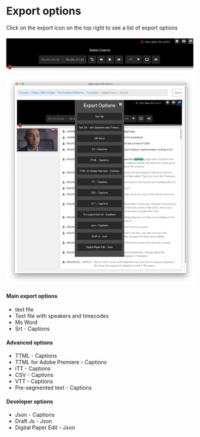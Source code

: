 # Export options

Click on the export icon on the top right to see a list of export options

![export icon ](../.gitbook/assets/screen-shot-2020-02-05-at-5.19.31-pm.png)

![Export options list](../.gitbook/assets/screen-shot-2020-02-05-at-5.20.23-pm.png)

#### Main export options

* text file
* Text file with speakers and timecodes
* Ms Word
* Srt - Captions

#### Advanced options 

* TTML - Captions
* TTML for Adobe Premiere - Captions
* iTT - Captions
* CSV - Captions
* VTT - Captions
* Pre-segmented text - Captions

#### Developer options

* Json - Captions
* Draft Js - Json 
*  Digital Paper Edit - Json

